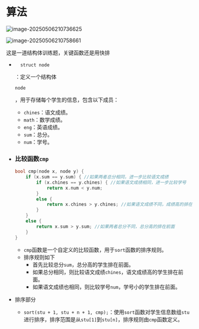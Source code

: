 # 算法

![image-20250506210736625](C:\Users\XinSt\AppData\Roaming\Typora\typora-user-images\image-20250506210736625.png)

![image-20250506210758661](C:\Users\XinSt\AppData\Roaming\Typora\typora-user-images\image-20250506210758661.png)

这是一道结构体训练题，关键函数还是用快排

- ```
	struct node
	```

	：定义一个结构体

	```
	node
	```

	，用于存储每个学生的信息，包含以下成员：

	- `chines`：语文成绩。
	- `math`：数学成绩。
	- `eng`：英语成绩。
	- `sum`：总分。
	- `num`：学号。

- ### 比较函数`cmp`

	

	```cpp
	bool cmp(node x, node y) {
	    if (x.sum == y.sum) { //如果两者总分相同，进一步比较语文成绩 
	        if (x.chines == y.chines) { //如果语文成绩相同，进一步比较学号 
	            return x.num < y.num;
	        }
	        else {
	            return x.chines > y.chines; //如果语文成绩不同，成绩高的排在前面 
	        }
	    }
	    else {
	        return x.sum > y.sum; //如果两者总分不同，总分高的排在前面 
	    }
	}
	```

	- `cmp`函数是一个自定义的比较函数，用于`sort`函数的排序规则。
	- 排序规则如下
		- 首先比较总分`sum`，总分高的学生排在前面。
		- 如果总分相同，则比较语文成绩`chines`，语文成绩高的学生排在前面。
		- 如果语文成绩也相同，则比较学号`num`，学号小的学生排在前面。

	

- 排序部分

	- `sort(stu + 1, stu + n + 1, cmp);`：使用`sort`函数对学生信息数组`stu`进行排序，排序范围是从`stu[1]`到`stu[n]`，排序规则由`cmp`函数定义。
